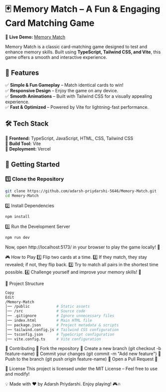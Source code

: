 # 🃏 Memory Match – A Fun & Engaging Card Matching Game  

🔗 **Live Demo:** [Memory Match](https://memory-match-steel.vercel.app/)  

Memory Match is a classic card-matching game designed to test and enhance memory skills. Built using **TypeScript, Tailwind CSS, and Vite**, this game offers a smooth and interactive experience.  

## 📌 Features  
✅ **Simple & Fun Gameplay** – Match identical cards to win!  
✅ **Responsive Design** – Enjoy the game on any device.  
✅ **Smooth Animations** – Built with Tailwind CSS for a visually appealing experience.  
✅ **Fast & Optimized** – Powered by Vite for lightning-fast performance.  

## 🛠 Tech Stack  
🔹 **Frontend:** TypeScript, JavaScript, HTML, CSS, Tailwind CSS  
🔹 **Build Tool:** Vite  
🔹 **Deployment:** Vercel  

## 🚀 Getting Started  

### 1️⃣ Clone the Repository  
```sh
git clone https://github.com/adarsh-priydarshi-5646/Memory-Match.git
cd Memory-Match
```
2️⃣ Install Dependencies
```sh
npm install
```
3️⃣ Run the Development Server
```sh
npm run dev
```
Now, open http://localhost:5173/ in your browser to play the game locally! 🎉

🎮 How to Play
1️⃣ Flip two cards at a time.
2️⃣ If they match, they stay revealed; if not, they flip back.
3️⃣ Try to match all pairs in the shortest time possible.
4️⃣ Challenge yourself and improve your memory skills! 🧠

📂 Project Structure
```bash
Copy
Edit
/Memory-Match
│── /public            # Static assets
│── /src               # Source code
│── .gitignore         # Ignore unnecessary files
│── index.html         # Main HTML file
│── package.json       # Project metadata & scripts
│── tailwind.config.js # Tailwind CSS configuration
│── tsconfig.json      # TypeScript configuration
│── vite.config.ts     # Vite configuration
```
🤝 Contributing
🔹 Fork the repository
🔹 Create a new branch (git checkout -b feature-name)
🔹 Commit your changes (git commit -m "Add new feature")
🔹 Push to the branch (git push origin feature-name)
🔹 Open a Pull Request 🚀

📜 License
This project is licensed under the MIT License – Feel free to use and modify!

💡 Made with ❤️ by Adarsh Priydarshi.
Enjoy playing! 🎮🔥
